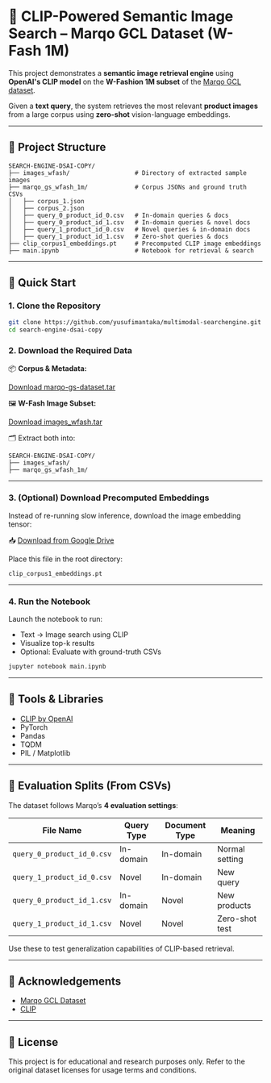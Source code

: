 
# 🧠 CLIP-Powered Semantic Image Search – Marqo GCL Dataset (W-Fash 1M)

This project demonstrates a **semantic image retrieval engine** using **OpenAI's CLIP model** on the **W-Fashion 1M subset** of the [Marqo GCL dataset](https://marqo-gcl-public.s3.amazonaws.com/v1/marqo-gs-dataset.tar).

Given a **text query**, the system retrieves the most relevant **product images** from a large corpus using **zero-shot** vision-language embeddings.

---

## 📁 Project Structure

```
SEARCH-ENGINE-DSAI-COPY/
├── images_wfash/                  # Directory of extracted sample images
├── marqo_gs_wfash_1m/             # Corpus JSONs and ground truth CSVs
│   ├── corpus_1.json
│   ├── corpus_2.json
│   ├── query_0_product_id_0.csv   # In-domain queries & docs
│   ├── query_0_product_id_1.csv   # In-domain queries & novel docs
│   ├── query_1_product_id_0.csv   # Novel queries & in-domain docs
│   ├── query_1_product_id_1.csv   # Zero-shot queries & docs
├── clip_corpus1_embeddings.pt     # Precomputed CLIP image embeddings
├── main.ipynb                     # Notebook for retrieval & search
```

---

## 🚀 Quick Start

### 1. Clone the Repository

```bash
git clone https://github.com/yusufimantaka/multimodal-searchengine.git
cd search-engine-dsai-copy
```

### 2. Download the Required Data

📦 **Corpus & Metadata:**

[Download marqo-gs-dataset.tar](https://marqo-gcl-public.s3.amazonaws.com/v1/marqo-gs-dataset.tar)

🖼️ **W-Fash Image Subset:**

[Download images_wfash.tar](https://marqo-gcl-public.s3.amazonaws.com/v1/images_wfash.tar)

🗂 Extract both into:

```
SEARCH-ENGINE-DSAI-COPY/
├── images_wfash/
├── marqo_gs_wfash_1m/
```

---

### 3. (Optional) Download Precomputed Embeddings

Instead of re-running slow inference, download the image embedding tensor:

📥 [Download from Google Drive](https://drive.google.com/drive/folders/1rBgahMi5CV1tiywlg_AJMJGmICIULzRz?usp=sharing)

Place this file in the root directory:
```
clip_corpus1_embeddings.pt
```

---

### 4. Run the Notebook

Launch the notebook to run:
- Text → Image search using CLIP
- Visualize top-k results
- Optional: Evaluate with ground-truth CSVs

```bash
jupyter notebook main.ipynb
```

---

## 🧠 Tools & Libraries

- [CLIP by OpenAI](https://github.com/openai/CLIP)
- PyTorch
- Pandas
- TQDM
- PIL / Matplotlib

---

## 🧪 Evaluation Splits (From CSVs)

The dataset follows Marqo’s **4 evaluation settings**:

| File Name                    | Query Type     | Document Type | Meaning          |
|-----------------------------|----------------|----------------|------------------|
| `query_0_product_id_0.csv`  | In-domain       | In-domain       | Normal setting   |
| `query_1_product_id_0.csv`  | Novel           | In-domain       | New query        |
| `query_0_product_id_1.csv`  | In-domain       | Novel           | New products     |
| `query_1_product_id_1.csv`  | Novel           | Novel           | Zero-shot test   |

Use these to test generalization capabilities of CLIP-based retrieval.

---

## 🤝 Acknowledgements

- [Marqo GCL Dataset](https://github.com/marqo-ai/marqo-gcl-dataset)
- [CLIP](https://github.com/openai/CLIP)

---

## 📄 License

This project is for educational and research purposes only. Refer to the original dataset licenses for usage terms and conditions.
